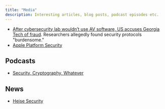 ```yaml
---
title: "Media"
description: Interesting articles, blog posts, podcast episodes etc.
---
```


- [After cybersecurity lab wouldn’t use AV software, US accuses Georgia Tech of fraud](https://arstechnica.com/security/2024/08/oh-your-cybersecurity-researchers-wont-use-antivirus-tools-heres-a-federal-lawsuit/). Researchers allegedly found security protocols "burdensome."
- [Apple Platform Security](https://help.apple.com/pdf/security/en_US/apple-platform-security-guide.pdf)

## Podcasts

- [Security, Cryptography, Whatever](https://securitycryptographywhatever.buzzsprout.com/)

## News

- [Heise Security](https://www.heise.de/security/)
